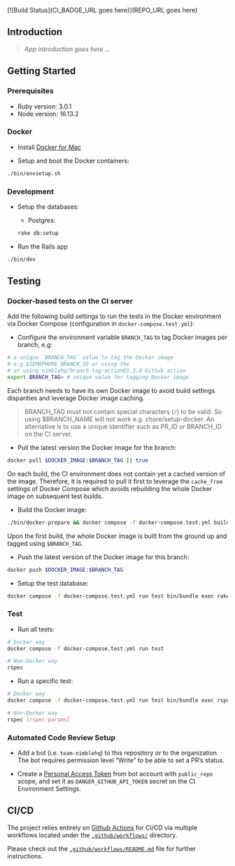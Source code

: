 [![Build Status](CI_BADGE_URL goes here)](REPO_URL goes here)

## Introduction

> *App introduction goes here ...*

## Getting Started

### Prerequisites

- Ruby version: 3.0.1
- Node version: 16.13.2

### Docker

- Install [Docker for Mac](https://docs.docker.com/docker-for-mac/install/)

- Setup and boot the Docker containers:

```sh
./bin/envsetup.sh
```

### Development

- Setup the databases:

  - Postgres:

  ```sh
  rake db:setup
  ```

- Run the Rails app

```sh
./bin/dev
```

## Testing

### Docker-based tests on the CI server

Add the following build settings to run the tests in the Docker environment via Docker Compose (configuration in `docker-compose.test.yml`):

- Configure the environment variable `BRANCH_TAG` to tag Docker images per branch, e.g:

```sh
# a unique `BRANCH_TAG` value to tag the Docker image
# e.g $SEMAPHORE_BRANCH_ID or using the
# or using nimblehq/branch-tag-action@1.3.0 Github action
export BRANCH_TAG= # unique value for tagging Docker image
```

Each branch needs to have its own Docker image to avoid build settings disparities and leverage Docker image caching.

> BRANCH_TAG must not contain special characters (`/`) to be valid. So using $BRANCH_NAME will not work e.g. chore/setup-docker.
An alternative is to use a unique identifier such as PR_ID or BRANCH_ID on the CI server.

- Pull the latest version the Docker image for the branch:

```sh
docker pull $DOCKER_IMAGE:$BRANCH_TAG || true
```

On each build, the CI environment does not contain yet a cached version of the image. Therefore, it is required to pull
it first to leverage the `cache_from` settings of Docker Compose which avoids rebuilding the whole Docker image on subsequent test builds.

- Build the Docker image:

```sh
./bin/docker-prepare && docker compose -f docker-compose.test.yml build
```

Upon the first build, the whole Docker image is built from the ground up and tagged using `$BRANCH_TAG`.

- Push the latest version of the Docker image for this branch:

```sh
docker push $DOCKER_IMAGE:$BRANCH_TAG
```

- Setup the test database:

```sh
docker compose -f docker-compose.test.yml run test bin/bundle exec rake db:test:prepare
```

### Test

- Run all tests:

```sh
# Docker way
docker compose -f docker-compose.test.yml run test

# Non-Docker way
rspec
```

- Run a specific test:

```sh
# Docker way
docker compose -f docker-compose.test.yml run test bin/bundle exec rspec [rspec-params]

# Non-Docker way
rspec [rspec-params]
```

### Automated Code Review Setup
- Add a bot (i.e. `team-nimblehq`) to this repository or to the organization. The bot requires permission level “Write” to be able to set a PR’s status.

- Create a [Personal Access Token](https://docs.github.com/en/github/authenticating-to-github/creating-a-personal-access-token)
from bot account with `public_repo` scope, and set it as `DANGER_GITHUB_API_TOKEN` secret on the CI Environment Settings.

## CI/CD

The project relies entirely on [Github Actions](https://github.com/features/actions) for CI/CD via multiple workflows located under the [`.github/workflows/`](.github/workflows) directory.

Please check out the [`.github/workflows/README.md`](.github/workflows/README.md) file for further instructions.
